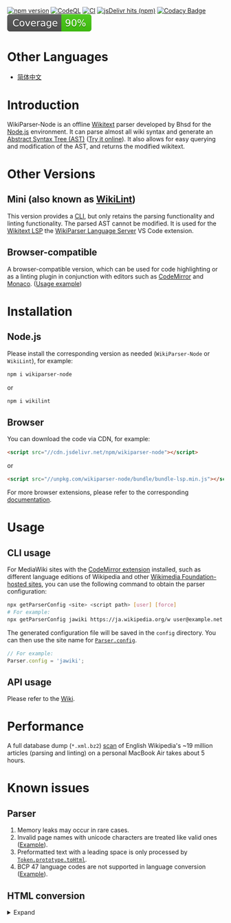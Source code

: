 [![npm version](https://badge.fury.io/js/wikiparser-node.svg)](https://www.npmjs.com/package/wikiparser-node)
[![CodeQL](https://github.com/bhsd-harry/wikiparser-node/actions/workflows/codeql.yml/badge.svg)](https://github.com/bhsd-harry/wikiparser-node/actions/workflows/codeql.yml)
[![CI](https://github.com/bhsd-harry/wikiparser-node/actions/workflows/node.js.yml/badge.svg)](https://github.com/bhsd-harry/wikiparser-node/actions/workflows/node.js.yml)
[![jsDelivr hits (npm)](https://img.shields.io/jsdelivr/npm/hm/wikiparser-node)](https://www.npmjs.com/package/wikiparser-node)
[![Codacy Badge](https://app.codacy.com/project/badge/Grade/a2fbe7641031451baca2947ae6d7891f)](https://app.codacy.com/gh/bhsd-harry/wikiparser-node/dashboard)
![Istanbul coverage](./coverage/badge.svg)

# Other Languages

- [简体中文](./README-%28ZH%29.md)

# Introduction

WikiParser-Node is an offline [Wikitext](https://www.mediawiki.org/wiki/Wikitext) parser developed by Bhsd for the [Node.js](https://nodejs.org/) environment. It can parse almost all wiki syntax and generate an [Abstract Syntax Tree (AST)](https://en.wikipedia.org/wiki/Abstract_syntax_tree) ([Try it online](https://bhsd-harry.github.io/wikiparser-node/#editor)). It also allows for easy querying and modification of the AST, and returns the modified wikitext.

# Other Versions

## Mini (also known as [WikiLint](https://www.npmjs.com/package/wikilint))

This version provides a [CLI](https://en.wikipedia.org/wiki/Command-line_interface), but only retains the parsing functionality and linting functionality. The parsed AST cannot be modified. It is used for the [Wikitext LSP](https://www.npmjs.com/package/wikitext-lsp) the [WikiParser Language Server](https://marketplace.visualstudio.com/items?itemName=Bhsd.vscode-extension-wikiparser) VS Code extension.

## Browser-compatible

A browser-compatible version, which can be used for code highlighting or as a linting plugin in conjunction with editors such as [CodeMirror](https://www.npmjs.com/package/@bhsd/codemirror-mediawiki) and [Monaco](https://www.npmjs.com/package/monaco-wiki). ([Usage example](https://bhsd-harry.github.io/wikiparser-node))

# Installation

## Node.js

Please install the corresponding version as needed (`WikiParser-Node` or `WikiLint`), for example:

```sh
npm i wikiparser-node
```

or

```sh
npm i wikilint
```

## Browser

You can download the code via CDN, for example:

```html
<script src="//cdn.jsdelivr.net/npm/wikiparser-node"></script>
```

or

```html
<script src="//unpkg.com/wikiparser-node/bundle/bundle-lsp.min.js"></script>
```

For more browser extensions, please refer to the corresponding [documentation](https://github.com/bhsd-harry/wikiparser-node/wiki/Browser-%28EN%29).

# Usage

## CLI usage

For MediaWiki sites with the [CodeMirror extension](https://mediawiki.org/wiki/Extension:CodeMirror) installed, such as different language editions of Wikipedia and other [Wikimedia Foundation-hosted sites](https://meta.wikimedia.org/wiki/Special:SiteMatrix), you can use the following command to obtain the parser configuration:

```sh
npx getParserConfig <site> <script path> [user] [force]
# For example:
npx getParserConfig jawiki https://ja.wikipedia.org/w user@example.net
```

The generated configuration file will be saved in the `config` directory. You can then use the site name for [`Parser.config`](https://github.com/bhsd-harry/wikiparser-node/wiki/Parser-%28EN%29#config).

```javascript
// For example:
Parser.config = 'jawiki';
```

## API usage

Please refer to the [Wiki](https://github.com/bhsd-harry/wikiparser-node/wiki/Home-%28EN%29).

# Performance

A full database dump (`*.xml.bz2`) [scan](https://www.npmjs.com/package/lint-wiki-dumps) of English Wikipedia's ~19 million articles (parsing and linting) on a personal MacBook Air takes about 5 hours.

# Known issues

## Parser

1. Memory leaks may occur in rare cases.
1. Invalid page names with unicode characters are treated like valid ones ([Example](http://bhsd-harry.github.io/wikiparser-node/tests.html#Render%20invalid%20page%20names%20as%20plain%20text%20(T53090))).
1. Preformatted text with a leading space is only processed by [`Token.prototype.toHtml`](https://github.com/bhsd-harry/wikiparser-node/wiki/Token-%28EN%29#tohtml).
1. BCP 47 language codes are not supported in language conversion ([Example](https://bhsd-harry.github.io/wikiparser-node/tests.html#Explicit%20definition%20of%20language%20variant%20alternatives%20(BCP%2047%20codes))).

## HTML conversion

<details>
	<summary>Expand</summary>

### Extension

1. Many extensions are not supported, such as `<indicator>` and `<ref>`.

### Transclusion

1. Most parser functions are not supported.

### Heading

1. The table of contents (TOC) is not supported.

### HTML tag

1. Style sanitization is sometimes different ([Example](http://bhsd-harry.github.io/wikiparser-node/tests.html#CSS%20safety%20test%20(all%20browsers)%3A%20vertical%20tab%20(T57332%20%2F%20CVE-2013-4567))).

### Table

1. `<caption>` elements are wrapped in `<tbody>` elements ([Example](http://bhsd-harry.github.io/wikiparser-node/tests.html#Trim%20whitespace%20in%20wikitext%20headings%2C%20list%20items%2C%20table%20captions%2C%20headings%2C%20and%20cells)).
1. Unclosed HTML tags in the table fostered content ([Example](http://bhsd-harry.github.io/wikiparser-node/tests.html#Fuzz%20testing%3A%20Parser24)).
1. `<tr>` elements should not be fostered ([Example](http://bhsd-harry.github.io/wikiparser-node/tests.html#Empty%20TR%20followed%20by%20a%20template-generated%20TR)).

### Link

1. Link trail is not supported ([Example](https://bhsd-harry.github.io/wikiparser-node/tests.html#1.%20Interaction%20of%20linktrail%20and%20template%20encapsulation)).
1. Block elements inside a link should break it into multiple links ([Example](http://bhsd-harry.github.io/wikiparser-node/tests.html#%3Cpre%3E%20inside%20a%20link)).

### External link

1. External images are not supported (Examples [1](http://bhsd-harry.github.io/wikiparser-node/tests.html#External%20image), [2](http://bhsd-harry.github.io/wikiparser-node/tests.html#External%20links%3A%20Clickable%20images)).
1. No percent-encoding in displayed free external links ([Example](http://bhsd-harry.github.io/wikiparser-node/tests.html#Parsoid%3A%20pipe%20in%20transclusion%20parameter)).

### Block element

1. Incomplete `<p>` wrapping when there are block elements (e.g., [`<pre>`](http://bhsd-harry.github.io/wikiparser-node/tests.html#%3Cpre%3E%20inside%20a%20link), [`<div>`](http://bhsd-harry.github.io/wikiparser-node/tests.html#Templates%3A%20Scopes%20should%20not%20be%20expanded%20unnecessarily) or even [closing tags](http://bhsd-harry.github.io/wikiparser-node/tests.html#Non-word%20characters%20don't%20terminate%20tag%20names%20(T19663%2C%20T42670%2C%20T54022))).
1. Mixed lists ([Example](http://bhsd-harry.github.io/wikiparser-node/tests.html#Mixed%20Lists%3A%20Test%204)).

### Language conversion

1. Automatic language conversion is not supported.
1. Support for manual language conversion is minimal ([Example](https://bhsd-harry.github.io/wikiparser-node/tests.html#Explicit%20session-wise%20one-way%20language%20variant%20mapping%20(A%20flag%20and%20-%20flag))).

### Miscellaneous

1. Illegal HTML entities ([Example](http://bhsd-harry.github.io/wikiparser-node/tests.html#Illegal%20character%20references%20(T106578%2C%20T113194))).

</details>
